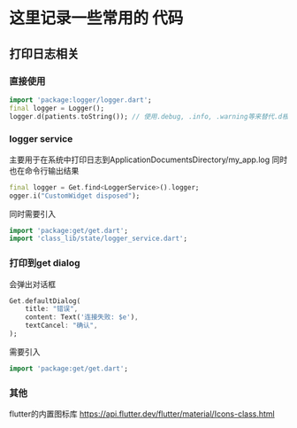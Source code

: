 # 这里记录一些常用的 代码
## 打印日志相关
### 直接使用
```dart
import 'package:logger/logger.dart';
final logger = Logger();
logger.d(patients.toString()); // 使用.debug, .info, .warning等来替代.d根据需要
```

### logger service
主要用于在系统中打印日志到ApplicationDocumentsDirectory/my_app.log
同时也在命令行输出结果
```dart
final logger = Get.find<LoggerService>().logger;
ogger.i("CustomWidget disposed");
```
同时需要引入
```dart
import 'package:get/get.dart';
import 'class_lib/state/logger_service.dart';
```
### **打印到get dialog**
会弹出对话框
```dart
Get.defaultDialog(
    title: "错误",
    content: Text('连接失败: $e'),
    textCancel: "确认",
);
```
需要引入
```dart
import 'package:get/get.dart';
```
### 其他
flutter的内置图标库
https://api.flutter.dev/flutter/material/Icons-class.html